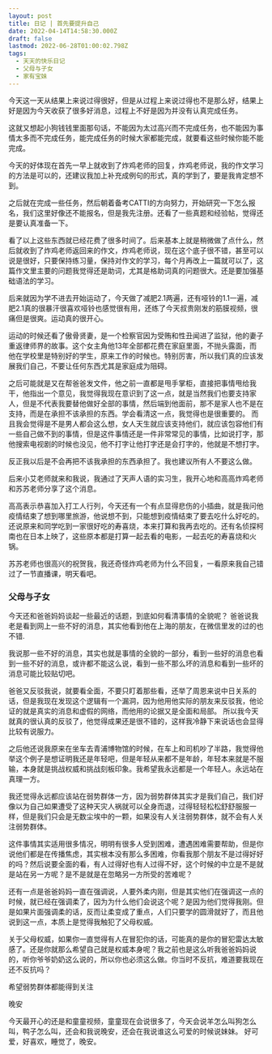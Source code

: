 ```yaml
---
layout: post
title: 日记 | 首先要提升自己
date: 2022-04-14T14:58:30.000Z
draft: false
lastmod: 2022-06-28T01:00:02.798Z
tags:
  - 天天的快乐日记
  - 父母与子女
  - 家有宝妹
---
```

今天这一天从结果上来说过得很好，但是从过程上来说过得也不是那么好，结果上好是因为今天收获了很多好消息，过程上不好是因为并没有认真完成任务。

这就又想起小狗钱钱里面那句话，不能因为太过高兴而不完成任务，也不能因为事情太多而不完成任务，能完成任务的时候大家都能完成，就要看这些时候你能不能完成。

今天的好体现在首先一早上就收到了炸鸡老师的回复，炸鸡老师说，我的作文学习的方法是可以的，还建议我加上补充成例句的形式，真的学到了，要是我肯定想不到。

之后就在完成一些任务，然后朝着备考CATTI的方向努力，开始研究一下怎么报名，我们这里好像还不能报名，但是我先注册。还看了一些真题和经验帖，觉得还是要认真准备一下。

看了以上这些东西就已经花费了很多时间了。后来基本上就是稍微做了点什么，然后就收到了炸鸡老师返回来的作文，炸鸡老师说，现在这个底子很不错，甚至可以说是很好，只要保持练习量，保持对作文的学习，每个月再改上一篇就可以了，这篇作文里主要的问题我觉得还是助词，尤其是格助词真的问题很大。还是要加强基础语法的学习。

后来就因为学不进去开始运动了，今天做了减肥2.1两遍，还有哑铃的1.1一遍，减肥2.1真的很暴汗很喜欢哑铃也感觉很有用，还练了今天叔贵刚发的筋膜视频，很痛但是很爽。运动真的很开心。

运动的时候还看了傲骨贤妻，是一个检察官因为受贿和性丑闻进了监狱，他的妻子重返律师界的故事。这个女主角他13年全部都花费在家庭里面，不抛头露面，而他在学校里是特别好的学生，原来工作的时候也。特别厉害，所以我们真的应该发展我们自己，不要让任何东西尤其是家庭成为阻碍。

之后可能就是又在帮爸爸发文件，他之前一直都是甩手掌柜，直接把事情甩给我干，他指出一个意见，我觉得我现在意识到了这一点，就是当然我们也要支持家人，但是不代表我要替他做好全部的事情，然后端到他面前，那不是家人也不是在支持，而是在承担不该承担的东西。学会看清这一点，我觉得也是很重要的。
而且我会觉得是不是男人都会这么想，女人天生就应该支持他们，就应该包容他们有一些自己做不到的事情，但是这件事情还是一件非常常见的事情，比如说打字，那他搜索电视剧的时候也没见，他不打字让他打字还是会打字的，他就是不想打字。

反正我以后是不会再把不该我承担的东西承担了。我也建议所有人不要这么做。

后来小艾老师就来和我说，我通过了天声人语的实习生，我开心地和高高炸鸡老师和苏苏老师分享了这个消息。

高高表示恭喜加入打工人行列，今天还有一个有点显得悲伤的小插曲，就是我问他疫情结束了想到哪里旅游，他说想不到，只能想到疫情结束了要去吃什么好吃的。还说原来和同学吃到一家很好吃的寿喜烧，本来打算和我再去吃的。还有名侦探柯南也在日本上映了，这些原本都是打算一起去看的电影，一起去吃的寿喜烧和火锅。

苏苏老师也很高兴的祝贺我，我还奇怪炸鸡老师为什么不回复，一看原来我自己错过了一节直播课，明天看吧。

### 父母与子女

今天还和爸爸妈妈谈起一些最近的话题，到底如何看清事情的全貌呢？
爸爸说我老是看到网上一些不好的消息，其实他看到他在上海的朋友，在微信里发的过的也不错.

我说那一些不好的消息，其实也就是事情的全貌的一部分，看到一些好的消息也看到一些不好的消息，或许都不能这么说，看到一些不那么坏的消息和看到一些坏的消息可能比较贴切吧。

爸爸又反驳我说，就要看全面，不要只盯着那些看，还举了周恩来说中日关系的话，但是我现在发现这个逻辑有一个漏洞，因为他用他实际的朋友来反驳我，他论证的就是真实的消息和虚假的网络，而他用的论据又是全面和局部。
所以我今天就真的很认真的反驳了，他觉得成果还是很不错的，这样我冷静下来说话也会显得比较有说服力。

之后他还说我原来在坐车去青浦博物馆的时候，在车上和司机吵了半路，我觉得他举这个例子是想证明我还是年轻吧，但是年轻从来都不是年龄，年轻本来就是不服输，本身就是挑战权威和挑战刻板印象。我希望我永远都是一个年轻人。永远站在真理一方。

我还觉得永远都应该站在弱势群体一方，因为弱势群体其实才是我们自己，我们好像以为自己如果遭受了这种天灾人祸就可以全身而退，过得轻轻松松舒舒服服一样，但是我们只会是无数尘埃中的一颗，如果没有人关注弱势群体，就不会有人关注弱势群体。

这件事情其实适用很多情况，明明有很多人受到困难，遭遇困难需要帮助，但是你说他们都是在传播焦虑，其实根本没有那么多困难，你看我那个朋友不是过得好好的吗？然后说要全面的看，有人过得好也有人过得不好，这个时候的中立是不是就是站在另一方呢？是不是就是在忽略另一方所受的苦难呢？

还有一点是爸爸妈妈一直在强调说，人要外柔内刚，但是其实他们在强调这一点的时候，就已经在强调柔了，因为为什么他们会说这个呢？是因为他们觉得我刚。但是如果片面强调柔的话，反而让柔变成了重点，人们只要学的圆滑就好了，而且他说到这一点，本质上是觉得我触犯了父母权威。

关于父母权威，如果你一直觉得有人在冒犯你的话，可能真的是你的冒犯雷达太敏感了。还是你就那么希望自己就是权威本身呢？我之前也是这么听我爸爸妈妈说的，听你爷爷奶奶这么说的，所以你也必须这么做。你当时不反抗，难道要我现在还不反抗吗？

希望弱势群体都能得到关注

晚安

今天最开心的还是和童童视频，童童现在会说很多了，今天会说羊怎么叫狗怎么叫，鸭子怎么叫，还会和我说晚安，还会在我说谁这么可爱的时候说妹妹。
好可爱，好喜欢，睡觉了，晚安。
